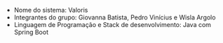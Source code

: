  - Nome do sistema: Valoris
 - Integrantes do grupo: Giovanna Batista, Pedro Vinícius e Wisla Argolo
 - Linguagem de Programação e Stack de desenvolvimento: Java com Spring Boot